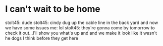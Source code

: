 <!--
id: 19769420
link: http://tumblr.atmos.org/post/19769420/i-cant-wait-to-be-home
slug: i-cant-wait-to-be-home
date: Mon Nov 19 2007 08:30:40 GMT-0800 (PST)
publish: 2007-11-019
tags: 
title: I can't wait to be home
-->


I can't wait to be home
=======================

stolt45: dude stolt45: cindy dug up the cable line in the back yard and
now we have some issues me: lol stolt45: they're gonna come by tomorrow
to check it out...I'll show you what's up and and we make it look like
it wasn't he dogs I think before they get here

